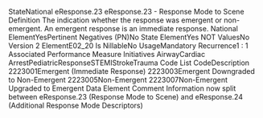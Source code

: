 

StateNational
eResponse.23
eResponse.23 - Response Mode to Scene
Definition
The indication whether the response was emergent or non-emergent. An emergent response is an
immediate response.
National ElementYesPertinent Negatives (PN)No
State ElementYes
NOT ValuesNo
Version 2 ElementE02_20
Is NillableNo
UsageMandatory
Recurrence1 : 1
Associated Performance Measure Initiatives
AirwayCardiac ArrestPediatricResponseSTEMIStrokeTrauma
Code List
CodeDescription
2223001Emergent (Immediate Response)
2223003Emergent Downgraded to Non-Emergent
2223005Non-Emergent
2223007Non-Emergent Upgraded to Emergent
Data Element Comment
Information now split between eResponse.23 (Response Mode to Scene) and eResponse.24 (Additional Response Mode
Descriptors)